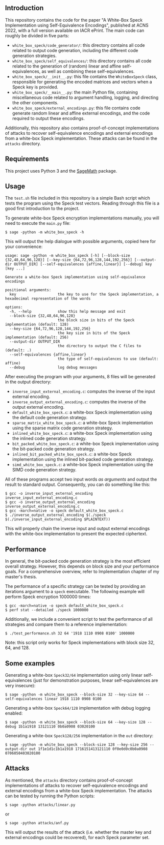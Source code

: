 ## Introduction 
This repository contains the code for the paper "A White-Box Speck Implementation using Self-Equivalence Encodings", published at ACNS 2022, with a full version available on IACR ePrint. The main code can roughly be divided in five parts:
* `white_box_speck/code_generator/`: this directory contains all code related to output code generation, including the different code generation strategies.
* `white_box_speck/self_equivalences/`: this directory contains all code related to the generation of (random) linear and affine self-equivalences, as well as combining these self-equivalences.
* `white_box_speck/__init__.py`: this file contains the `WhiteBoxSpeck` class, responsible for generating the encoded matrices and vectors when a Speck key is provided.
* `white_box_speck/__main__.py`: the main Python file, containing miscellaneous code related to argument handling, logging, and directing the other components.
* `white_box_speck/external_encodings.py`: this file contains code generate random linear and affine external encodings, and the code required to output these encodings.

Additionally, this repository also contains proof-of-concept implementations of attacks to recover self-equivalence encodings and external encodings from a white-box Speck implementation. These attacks can be found in the `attacks` directory.

## Requirements
This project uses Python 3 and the [SageMath](https://www.sagemath.org/) package.

## Usage
The `test.sh` file included in this repository is a simple Bash script which tests the program using the Speck test vectors. Reading through this file is a good first introduction to the project.

To generate white-box Speck encryption implementations manually, you will need to execute the `main.py` file:
```
$ sage -python -m white_box_speck -h
```
This will output the help dialogue with possible arguments, copied here for your convenience:
```
usage: sage -python -m white_box_speck [-h] [--block-size {32,48,64,96,128}] [--key-size {64,72,96,128,144,192,256}] [--output-dir OUTPUT_DIR] [--self-equivalences {affine,linear}] [--debug] key [key ...]

Generate a white-box Speck implementation using self-equivalence encodings

positional arguments:
  key                   the key to use for the Speck implementation, a hexadecimal representation of the words

options:
  -h, --help            show this help message and exit
  --block-size {32,48,64,96,128}
                        the block size in bits of the Speck implementation (default: 128)
  --key-size {64,72,96,128,144,192,256}
                        the key size in bits of the Speck implementation (default: 256)
  --output-dir OUTPUT_DIR
                        the directory to output the C files to (default: .)
  --self-equivalences {affine,linear}
                        the type of self-equivalences to use (default: affine)
  --debug               log debug messages
```

After executing the program with your arguments, 8 files will be generated in the output directory:
* `inverse_input_external_encoding.c`: computes the inverse of the input external encoding.
* `inverse_output_external_encoding.c`: computes the inverse of the output external encoding.
* `default_white_box_speck.c`: a white-box Speck implementation using the default code generation strategy.
* `sparse_matrix_white_box_speck.c`: a white-box Speck implementation using the sparse matrix code generation strategy.
* `inlined_white_box_speck.c`: a white-box Speck implementation using the inlined code generation strategy.
* `bit_packed_white_box_speck.c`: a white-box Speck implementation using the bit-packed code generation strategy.
* `inlined_bit_packed_white_box_speck.c`: a white-box Speck implementation using the inlined bit-packed code generation strategy.
* `simd_white_box_speck.c`: a white-box Speck implementation using the SIMD code generation strategy.

All of these programs accept two input words *as arguments* and output the result to standard output. Consequently, you can do something like this:
```
$ gcc -o inverse_input_external_encoding inverse_input_external_encoding.c
$ gcc -o inverse_output_external_encoding inverse_output_external_encoding.c
$ gcc -march=native -o speck default_white_box_speck.c
$ ./inverse_output_external_encoding $(./speck $(./inverse_input_external_encoding $PLAINTEXT))
```
This will properly chain the inverse input and output external encodings with the white-box implementation to present the expected ciphertext.

## Performance
In general, the bit-packed code generation strategy is the most efficient overall strategy. However, this depends on block size and your performance goals. For a comprehensive overview, refer to Implementation chapter of my master's thesis.

The performance of a specific strategy can be tested by providing an iterations argument to a `speck` executable. The following example will perform Speck encryption 1000000 times:
```
$ gcc -march=native -o speck default_white_box_speck.c
$ perf stat --detailed ./speck 1000000
```

Additionally, we include a convenient script to test the performance of all strategies and compare them to a reference implementation:
```
$ ./test_performance.sh 32 64 '1918 1110 0908 0100' 1000000
```
Note: this script only works for Speck implementations with block size 32, 64, and 128.

## Some examples

Generating a white-box `Speck32/64` implementation using only linear self-equivalences (just for demonstration purposes, linear self-equivalences are very insecure):
```
$ sage -python -m white_box_speck --block-size 32 --key-size 64 --self-equivalences linear 1918 1110 0908 0100
```

Generating a white-box `Speck64/128` implementation with debug logging enabled:
```
$ sage -python -m white_box_speck --block-size 64 --key-size 128 --debug 1b1a1918 13121110 0b0a0908 03020100
```

Generating a white-box `Speck128/256` implementation in the `out` directory:

```
$ sage -python -m white_box_speck --block-size 128 --key-size 256 --output-dir out 1f1e1d1c1b1a1918 1716151413121110 0f0e0d0c0b0a0908 0706050403020100
```

## Attacks

As mentioned, the `attacks` directory contains proof-of-concept implementations of attacks to recover self-equivalence encodings and external encodings from a white-box Speck implementation. The attacks can be tested by running the Python scripts:
```
$ sage -python attacks/linear.py
```
or
```
$ sage -python attacks/anf.py
```

This will output the results of the attack (i.e. whether the master key and external encodings could be recovered), for each Speck parameter set.
